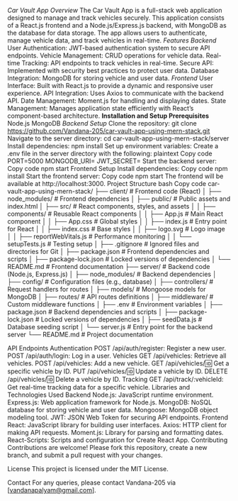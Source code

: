 *Car Vault App*
*Overview*
The Car Vault App is a full-stack web application designed to manage and track vehicles securely. This application consists of a React.js frontend and a Node.js/Express.js backend, with MongoDB as the database for data storage. The app allows users to authenticate, manage vehicle data, and track vehicles in real-time.
*Features*
*Backend*
User Authentication: JWT-based authentication system to secure API endpoints.
Vehicle Management: CRUD operations for vehicle data.
Real-time Tracking: API endpoints to track vehicles in real-time.
Secure API: Implemented with security best practices to protect user data.
Database Integration: MongoDB for storing vehicle and user data.
*Frontend*
User Interface: Built with React.js to provide a dynamic and responsive user experience.
API Integration: Uses Axios to communicate with the backend API.
Date Management: Moment.js for handling and displaying dates.
State Management: Manages application state efficiently with React’s component-based architecture.
**Installation and Setup
Prerequisites**
Node.js
MongoDB
*Backend Setup*
Clone the repository:
git clone https://github.com/Vandana-205/car-vault-app-using-mern-stack.git
Navigate to the server directory:
cd car-vault-app-using-mern-stack/server
Install dependencies:
npm install
Set up environment variables:
Create a .env file in the server directory with the following:
plaintext
Copy code
PORT=5000
MONGODB_URI=<your-mongodb-connection-string>
JWT_SECRET=<your-jwt-secret>
Start the backend server:
Copy code
npm start
Frontend Setup
Install dependencies:
Copy code
npm install
Start the frontend server:
Copy code
npm start
The frontend will be available at http://localhost:3000.
Project Structure
bash
Copy code
car-vault-app-using-mern-stack/
├── client/                    # Frontend code (React)
│   ├── node_modules/          # Frontend dependencies
│   ├── public/                # Public assets and index.html
│   ├── src/                   # React components, styles, and assets
│   │   ├── components/        # Reusable React components
│   │   ├── App.js             # Main React component
│   │   ├── App.css            # Global styles
│   │   ├── index.js           # Entry point for React
│   │   ├── index.css          # Base styles
│   │   ├── logo.svg           # Logo image
│   │   ├── reportWebVitals.js # Performance monitoring
│   │   └── setupTests.js      # Testing setup
│   ├── .gitignore             # Ignored files and directories for Git
│   ├── package.json           # Frontend dependencies and scripts
│   ├── package-lock.json      # Locked versions of dependencies
│   └── README.md              # Frontend documentation
├── server/                    # Backend code (Node.js, Express.js)
│   ├── node_modules/          # Backend dependencies
│   ├── config/                # Configuration files (e.g., database)
│   ├── controllers/           # Request handlers for routes
│   ├── models/                # Mongoose models for MongoDB
│   ├── routes/                # API routes definitions
│   ├── middleware/            # Custom middleware functions
│   ├── .env                   # Environment variables
│   ├── package.json           # Backend dependencies and scripts
│   ├── package-lock.json      # Locked versions of dependencies
│   ├── seedData.js            # Database seeding script
│   └── server.js              # Entry point for the backend server
└── README.md                  # Project documentation

API Endpoints
Authentication
POST /api/auth/register: Register a new user.
POST /api/auth/login: Log in a user.
Vehicles
GET /api/vehicles: Retrieve all vehicles.
POST /api/vehicles: Add a new vehicle.
GET /api/vehicles/:id: Get a specific vehicle by ID.
PUT /api/vehicles/:id: Update a vehicle by ID.
DELETE /api/vehicles/:id: Delete a vehicle by ID.
Tracking
GET /api/track/:vehicleId: Get real-time tracking data for a specific vehicle.
Libraries and Technologies Used
Backend
Node.js: JavaScript runtime environment.
Express.js: Web application framework for Node.js.
MongoDB: NoSQL database for storing vehicle and user data.
Mongoose: MongoDB object modeling tool.
JWT: JSON Web Token for securing API endpoints.
Frontend
React: JavaScript library for building user interfaces.
Axios: HTTP client for making API requests.
Moment.js: Library for parsing and formatting dates.
React-Scripts: Scripts and configuration for Create React App.
Contributing
Contributions are welcome! Please fork this repository, create a new branch, and submit a pull request with your changes.

License
This project is licensed under the MIT License.

Contact
For any queries, please contact Vandana-205 via [vandanapalyam@gmail.com].
